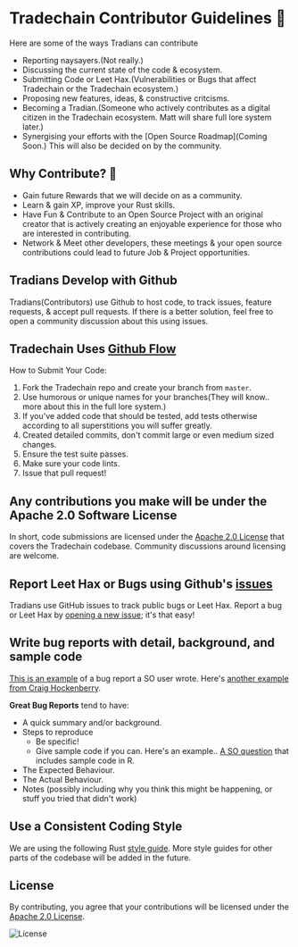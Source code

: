 # Tradechain Contributor Guidelines 🎁
Here are some of the ways Tradians can contribute

- Reporting naysayers.(Not really.) 
- Discussing the current state of the code & ecosystem.
- Submitting Code or Leet Hax.(Vulnerabilities or Bugs that affect Tradechain or the Tradechain ecosystem.) 
- Proposing new features, ideas, & constructive critcisms.
- Becoming a Tradian.(Someone who actively contributes as a digital citizen in the Tradechain ecosystem. Matt will share full lore system later.)
- Synergising your efforts with the [Open Source Roadmap](Coming Soon.) This will also be decided on by the community. 

## Why Contribute? 🎉

- Gain future Rewards that we will decide on as a community. 
- Learn & gain XP, improve your Rust skills. 
- Have Fun & Contribute to an Open Source Project with an original creator that is actively creating an enjoyable experience for those who are interested in contributing.
- Network & Meet other developers, these meetings & your open source contributions could lead to future Job & Project opportunities.

## Tradians Develop with Github
Tradians(Contributors) use Github to host code, to track issues, feature requests, & accept pull requests. If there is a better solution, 
feel free to open a community discussion about this using issues.

## Tradechain Uses [Github Flow](https://guides.github.com/introduction/flow/index.html)

How to Submit Your Code:

1. Fork the Tradechain repo and create your branch from `master`.
2. Use humorous or unique names for your branches(They will know.. more about this in the full lore system.)
3. If you've added code that should be tested, add tests otherwise according to all superstitions you will suffer greatly.
3. Created detailed commits, don't commit large or even medium sized changes.
4. Ensure the test suite passes.
5. Make sure your code lints.
6. Issue that pull request!

## Any contributions you make will be under the Apache 2.0 Software License
In short, code submissions are licensed under the [Apache 2.0 License](./LICENSE) that covers the Tradechain codebase. 
Community discussions around licensing are welcome. 

## Report Leet Hax or Bugs using Github's [issues](https://github.com/mattreallycodes/trade-chain/issues)
Tradians use GitHub issues to track public bugs or Leet Hax. Report a bug or Leet Hax by [opening a new issue](https://github.com/mattreallycodes/trade-chain/issues/new/choose); it's that easy!

## Write bug reports with detail, background, and sample code
[This is an example](http://stackoverflow.com/q/12488905/180626) of a bug report a SO user wrote. Here's [another example from Craig Hockenberry](http://www.openradar.me/11905408).

**Great Bug Reports** tend to have:

- A quick summary and/or background.
- Steps to reproduce
  - Be specific!
  - Give sample code if you can. Here's an example.. [A SO question](http://stackoverflow.com/q/12488905/180626) that includes sample code in R.
- The Expected Behaviour.
- The Actual Behaviour.
- Notes (possibly including why you think this might be happening, or stuff you tried that didn't work)

## Use a Consistent Coding Style
We are using the following Rust [style guide](https://doc.rust-lang.org/1.12.0/style/).
More style guides for other parts of the codebase will be added in the future. 

## License
By contributing, you agree that your contributions will be licensed under the [Apache 2.0 License](../LICENSE).

![License](https://img.shields.io/badge/License-Apache2-blue)
